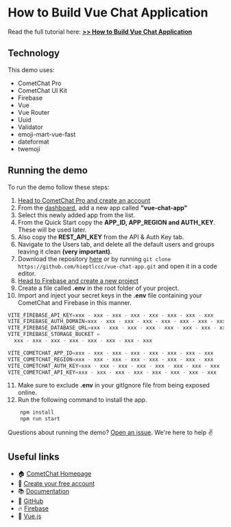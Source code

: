 # How to Build Vue Chat Application

Read the full tutorial here: [**>> How to Build Vue Chat Application**](https://www.cometchat.com/tutorials/#)

## Technology

This demo uses:

- CometChat Pro
- CometChat UI Kit
- Firebase
- Vue
- Vue Router
- Uuid
- Validator
- emoji-mart-vue-fast
- dateformat
- twemoji

## Running the demo

To run the demo follow these steps:

1. [Head to CometChat Pro and create an account](https://app.cometchat.com/signup)
2. From the [dashboard](https://app.cometchat.com/apps), add a new app called **"vue-chat-app"**
3. Select this newly added app from the list.
4. From the Quick Start copy the **APP_ID, APP_REGION and AUTH_KEY**. These will be used later.
5. Also copy the **REST_API_KEY** from the API & Auth Key tab.
6. Navigate to the Users tab, and delete all the default users and groups leaving it clean **(very important)**.
7. Download the repository [here](https://github.com/hieptlccc/vue-chat-app/archive/main.zip) or by running `git clone https://github.com/hieptlccc/vue-chat-app.git` and open it in a code editor.
8. [Head to Firebase and create a new project](https://console.firebase.google.com)
9. Create a file called **.env** in the root folder of your project.
10. Import and inject your secret keys in the **.env** file containing your CometChat and Firebase in this manner.

```js
VITE_FIREBASE_API_KEY=xxx - xxx - xxx - xxx - xxx - xxx - xxx - xxx
VITE_FIREBASE_AUTH_DOMAIN=xxx - xxx - xxx - xxx - xxx - xxx - xxx - xxx
VITE_FIREBASE_DATABASE_URL=xxx - xxx - xxx - xxx - xxx - xxx - xxx - xxx
VITE_FIREBASE_STORAGE_BUCKET =
  xxx - xxx - xxx - xxx - xxx - xxx - xxx - xxx

VITE_COMETCHAT_APP_ID=xxx - xxx - xxx - xxx - xxx - xxx - xxx - xxx
VITE_COMETCHAT_REGION=xxx - xxx - xxx - xxx - xxx - xxx - xxx - xxx
VITE_COMETCHAT_AUTH_KEY=xxx - xxx - xxx - xxx - xxx - xxx - xxx - xxx
VITE_COMETCHAT_API_KEY=xxx - xxx - xxx - xxx - xxx - xxx - xxx - xxx
```

11. Make sure to exclude **.env** in your gitIgnore file from being exposed online.
12. Run the following command to install the app.

```sh
    npm install
    npm run start
```

Questions about running the demo? [Open an issue](https://github.com/hieptlccc/vue-chat-app/issues). We're here to help ✌️

## Useful links

- 🏠 [CometChat Homepage](https://app.cometchat.com/signup)
- 🚀 [Create your free account](https://app.cometchat.com/apps)
- 📚 [Documentation](https://prodocs.cometchat.com)
- 👾 [GitHub](https://www.github.com/cometchat-pro)
- 🔥 [Firebase](https://console.firebase.google.com)
- 🔷 [Vue.js](https://vuejs.org/guide/introduction.html)
